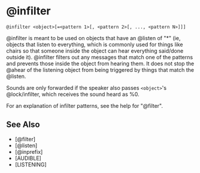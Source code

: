 # @infilter
`@infilter <object>[=<pattern 1>[, <pattern 2>[, ..., <pattern N>]]]`

@infilter is meant to be used on objects that have an @listen of "*" (ie, objects that listen to everything, which is commonly used for things like chairs so that someone inside the object can hear everything said/done outside it). @infilter filters out any messages that match one of the patterns and prevents those inside the object from hearing them. It does not stop the @ahear of the listening object from being triggered by things that match the @listen.

Sounds are only forwarded if the speaker also passes `<object>`'s @lock/infilter, which receives the sound heard as %0.

For an explanation of infilter patterns, see the help for "@filter".


## See Also
- [@filter]
- [@listen]
- [@inprefix]
- [AUDIBLE]
- [LISTENING]

